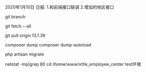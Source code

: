 2020年1月10日 日报:
1.和前端接口联调
2.增加的地区接口

git branch

git fetch --all

git pull origin f3.1.39

composer dump
composer dump-autoload

php artisan migrate

netstat -lnp|grep 80
cd /home/www/xthk_employee_center  test环境
